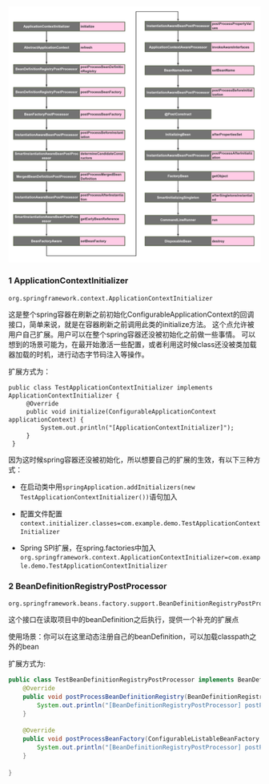 ![](1839455518-5ef800834775c.png)

### 1 ApplicationContextInitializer

```
org.springframework.context.ApplicationContextInitializer
```

   这是整个spring容器在刷新之前初始化ConfigurableApplicationContext的回调接口，简单来说，就是在容器刷新之前调用此类的initialize方法。
   这个点允许被用户自己扩展。用户可以在整个spring容器还没被初始化之前做一些事情。
   可以想到的场景可能为，在最开始激活一些配置，或者利用这时候class还没被类加载器加载的时机，进行动态字节码注入等操作。

   扩展方式为：
   ```
   public class TestApplicationContextInitializer implements ApplicationContextInitializer {
        @Override
        public void initialize(ConfigurableApplicationContext applicationContext) {
            System.out.println("[ApplicationContextInitializer]");
        }
    }
   ```

因为这时候spring容器还没被初始化，所以想要自己的扩展的生效，有以下三种方式：

- 在启动类中用`springApplication.addInitializers(new TestApplicationContextInitializer())`语句加入

- 配置文件配置`context.initializer.classes=com.example.demo.TestApplicationContextInitializer`

- Spring SPI扩展，在spring.factories中加入`org.springframework.context.ApplicationContextInitializer=com.example.demo.TestApplicationContextInitializer`

  

### 2 BeanDefinitionRegistryPostProcessor

```
org.springframework.beans.factory.support.BeanDefinitionRegistryPostProcessor
```

这个接口在读取项目中的beanDefinition之后执行，提供一个补充的扩展点

使用场景：你可以在这里动态注册自己的beanDefinition，可以加载classpath之外的bean

扩展方式为:

```java
public class TestBeanDefinitionRegistryPostProcessor implements BeanDefinitionRegistryPostProcessor {
    @Override
    public void postProcessBeanDefinitionRegistry(BeanDefinitionRegistry registry) throws BeansException {
        System.out.println("[BeanDefinitionRegistryPostProcessor] postProcessBeanDefinitionRegistry");
    }

    @Override
    public void postProcessBeanFactory(ConfigurableListableBeanFactory beanFactory) throws BeansException {
        System.out.println("[BeanDefinitionRegistryPostProcessor] postProcessBeanFactory");
    }

}
```


